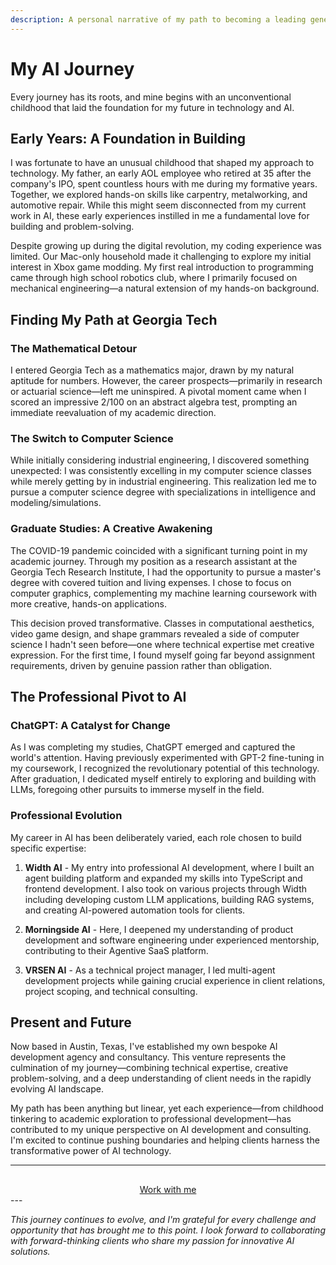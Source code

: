 ```yaml
---
description: A personal narrative of my path to becoming a leading generative AI consultant
---
```


# My AI Journey

Every journey has its roots, and mine begins with an unconventional childhood that laid the foundation for my future in technology and AI.

## Early Years: A Foundation in Building

I was fortunate to have an unusual childhood that shaped my approach to technology. My father, an early AOL employee who retired at 35 after the company's IPO, spent countless hours with me during my formative years. Together, we explored hands-on skills like carpentry, metalworking, and automotive repair. While this might seem disconnected from my current work in AI, these early experiences instilled in me a fundamental love for building and problem-solving.

Despite growing up during the digital revolution, my coding experience was limited. Our Mac-only household made it challenging to explore my initial interest in Xbox game modding. My first real introduction to programming came through high school robotics club, where I primarily focused on mechanical engineering—a natural extension of my hands-on background.

## Finding My Path at Georgia Tech

### The Mathematical Detour
I entered Georgia Tech as a mathematics major, drawn by my natural aptitude for numbers. However, the career prospects—primarily in research or actuarial science—left me uninspired. A pivotal moment came when I scored an impressive 2/100 on an abstract algebra test, prompting an immediate reevaluation of my academic direction.

### The Switch to Computer Science
While initially considering industrial engineering, I discovered something unexpected: I was consistently excelling in my computer science classes while merely getting by in industrial engineering. This realization led me to pursue a computer science degree with specializations in intelligence and modeling/simulations.

### Graduate Studies: A Creative Awakening
The COVID-19 pandemic coincided with a significant turning point in my academic journey. Through my position as a research assistant at the Georgia Tech Research Institute, I had the opportunity to pursue a master's degree with covered tuition and living expenses. I chose to focus on computer graphics, complementing my machine learning coursework with more creative, hands-on applications.

This decision proved transformative. Classes in computational aesthetics, video game design, and shape grammars revealed a side of computer science I hadn't seen before—one where technical expertise met creative expression. For the first time, I found myself going far beyond assignment requirements, driven by genuine passion rather than obligation.

## The Professional Pivot to AI

### ChatGPT: A Catalyst for Change
As I was completing my studies, ChatGPT emerged and captured the world's attention. Having previously experimented with GPT-2 fine-tuning in my coursework, I recognized the revolutionary potential of this technology. After graduation, I dedicated myself entirely to exploring and building with LLMs, foregoing other pursuits to immerse myself in the field.

### Professional Evolution
My career in AI has been deliberately varied, each role chosen to build specific expertise:

1. **Width AI** - My entry into professional AI development, where I built an agent building platform and expanded my skills into TypeScript and frontend development. I also took on various projects through Width including developing custom LLM applications, building RAG systems, and creating AI-powered automation tools for clients.

2. **Morningside AI** - Here, I deepened my understanding of product development and software engineering under experienced mentorship, contributing to their Agentive SaaS platform.

3. **VRSEN AI** - As a technical project manager, I led multi-agent development projects while gaining crucial experience in client relations, project scoping, and technical consulting.

## Present and Future

Now based in Austin, Texas, I've established my own bespoke AI development agency and consultancy. This venture represents the culmination of my journey—combining technical expertise, creative problem-solving, and a deep understanding of client needs in the rapidly evolving AI landscape.

My path has been anything but linear, yet each experience—from childhood tinkering to academic exploration to professional development—has contributed to my unique perspective on AI development and consulting. I'm excited to continue pushing boundaries and helping clients harness the transformative power of AI technology.

---
<div style="text-align: center; justify-content: center; margin-top: 30px;">
  <a href="../services" class="md-button md-button--secondary">Work with me</a>
</div>
---

*This journey continues to evolve, and I'm grateful for every challenge and opportunity that has brought me to this point. I look forward to collaborating with forward-thinking clients who share my passion for innovative AI solutions.*

